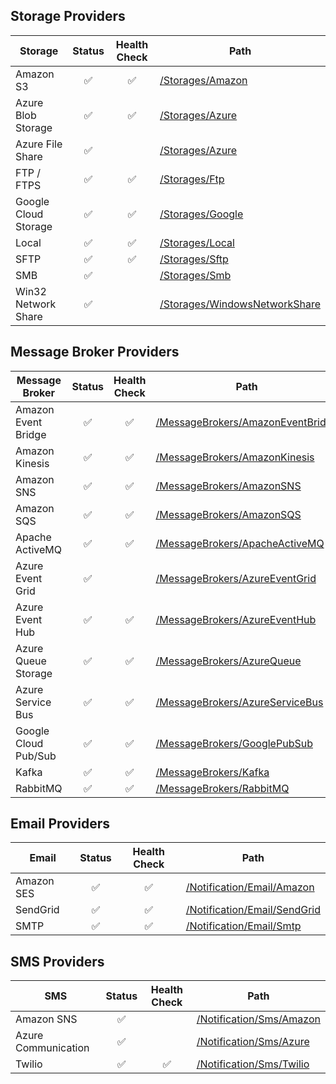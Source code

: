 ## Storage Providers
  | Storage  | Status | Health Check | Path |
  | -------- | :----: | :----------: | ---- |
  | Amazon S3 | ✅ | ✅ | [/Storages/Amazon](/src/DddDotNet/DddDotNet.Infrastructure/Storages/Amazon) |
  | Azure Blob Storage| ✅ | ✅ | [/Storages/Azure](/src/DddDotNet/DddDotNet.Infrastructure/Storages/Azure) |
  | Azure File Share | ✅ | | [/Storages/Azure](/src/DddDotNet/DddDotNet.Infrastructure/Storages/Azure) |
  | FTP / FTPS | ✅ | ✅ | [/Storages/Ftp](/src/DddDotNet/DddDotNet.Infrastructure/Storages/Ftp) |
  | Google Cloud Storage | ✅ | ✅ | [/Storages/Google](/src/DddDotNet/DddDotNet.Infrastructure/Storages/Google) |
  | Local | ✅ | ✅ | [/Storages/Local](/src/DddDotNet/DddDotNet.Infrastructure/Storages/Local) |
  | SFTP | ✅ | ✅ | [/Storages/Sftp](/src/DddDotNet/DddDotNet.Infrastructure/Storages/Sftp) |
  | SMB | ✅ | | [/Storages/Smb](/src/DddDotNet/DddDotNet.Infrastructure/Storages/Smb) |
  | Win32 Network Share | ✅ | | [/Storages/WindowsNetworkShare](/src/DddDotNet/DddDotNet.Infrastructure/Storages/WindowsNetworkShare) |
  
## Message Broker Providers
  | Message Broker  | Status | Health Check | Path |
  | --------------- | :----: | :----------: | ---- |
  | Amazon Event Bridge | ✅ | ✅ | [/MessageBrokers/AmazonEventBridge](/src/DddDotNet/DddDotNet.Infrastructure/MessageBrokers/AmazonEventBridge) |
  | Amazon Kinesis | ✅ | ✅ | [/MessageBrokers/AmazonKinesis](/src/DddDotNet/DddDotNet.Infrastructure/MessageBrokers/AmazonKinesis) |
  | Amazon SNS | ✅ | ✅ | [/MessageBrokers/AmazonSNS](/src/DddDotNet/DddDotNet.Infrastructure/MessageBrokers/AmazonSNS) |
  | Amazon SQS | ✅ | ✅ | [/MessageBrokers/AmazonSQS](/src/DddDotNet/DddDotNet.Infrastructure/MessageBrokers/AmazonSQS) |
  | Apache ActiveMQ | ✅ | ✅ | [/MessageBrokers/ApacheActiveMQ](/src/DddDotNet/DddDotNet.Infrastructure/MessageBrokers/ApacheActiveMQ) |
  | Azure Event Grid | ✅ | | [/MessageBrokers/AzureEventGrid](/src/DddDotNet/DddDotNet.Infrastructure/MessageBrokers/AzureEventGrid) |
  | Azure Event Hub | ✅ | ✅ | [/MessageBrokers/AzureEventHub](/src/DddDotNet/DddDotNet.Infrastructure/MessageBrokers/AzureEventHub) |
  | Azure Queue Storage| ✅ | ✅ | [/MessageBrokers/AzureQueue](/src/DddDotNet/DddDotNet.Infrastructure/MessageBrokers/AzureQueue) |
  | Azure Service Bus | ✅ | ✅ | [/MessageBrokers/AzureServiceBus](/src/DddDotNet/DddDotNet.Infrastructure/MessageBrokers/AzureServiceBus) |
  | Google Cloud Pub/Sub | ✅ | ✅ | [/MessageBrokers/GooglePubSub](/src/DddDotNet/DddDotNet.Infrastructure/MessageBrokers/GooglePubSub) |
  | Kafka | ✅ | ✅ | [/MessageBrokers/Kafka](/src/DddDotNet/DddDotNet.Infrastructure/MessageBrokers/Kafka) |
  | RabbitMQ | ✅ | ✅ | [/MessageBrokers/RabbitMQ](/src/DddDotNet/DddDotNet.Infrastructure/MessageBrokers/RabbitMQ) |

## Email Providers
  | Email  | Status | Health Check | Path |
  | ------ | :----: | :----------: | ---- |
  | Amazon SES | ✅ | ✅ | [/Notification/Email/Amazon](/src/DddDotNet/DddDotNet.Infrastructure/Notification/Email/Amazon) |
  | SendGrid | ✅ | ✅ | [/Notification/Email/SendGrid](/src/DddDotNet/DddDotNet.Infrastructure/Notification/Email/SendGrid) |
  | SMTP | ✅ | ✅ | [/Notification/Email/Smtp](/src/DddDotNet/DddDotNet.Infrastructure/Notification/Email/Smtp) |

## SMS Providers
  | SMS  | Status | Health Check | Path |
  | ---- | :----: | :----------: | ---- |
  | Amazon SNS | ✅ | | [/Notification/Sms/Amazon](/src/DddDotNet/DddDotNet.Infrastructure/Notification/Sms/Amazon) |
  | Azure Communication | ✅ | | [/Notification/Sms/Azure](/src/DddDotNet/DddDotNet.Infrastructure/Notification/Sms/Azure) |
  | Twilio | ✅ | ✅ | [/Notification/Sms/Twilio](/src/DddDotNet/DddDotNet.Infrastructure/Notification/Sms/Twilio) |
